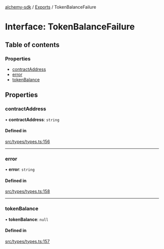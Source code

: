 [alchemy-sdk](../README.md) / [Exports](../modules.md) / TokenBalanceFailure

# Interface: TokenBalanceFailure

## Table of contents

### Properties

- [contractAddress](TokenBalanceFailure.md#contractaddress)
- [error](TokenBalanceFailure.md#error)
- [tokenBalance](TokenBalanceFailure.md#tokenbalance)

## Properties

### contractAddress

• **contractAddress**: `string`

#### Defined in

[src/types/types.ts:156](https://github.com/alchemyplatform/alchemy-sdk-js/blob/8b1ae5c/src/types/types.ts#L156)

___

### error

• **error**: `string`

#### Defined in

[src/types/types.ts:158](https://github.com/alchemyplatform/alchemy-sdk-js/blob/8b1ae5c/src/types/types.ts#L158)

___

### tokenBalance

• **tokenBalance**: ``null``

#### Defined in

[src/types/types.ts:157](https://github.com/alchemyplatform/alchemy-sdk-js/blob/8b1ae5c/src/types/types.ts#L157)
